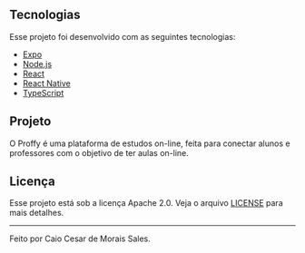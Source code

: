 ## Tecnologias

Esse projeto foi desenvolvido com as seguintes tecnologias:

- [Expo](https://expo.io/)
- [Node.js](https://nodejs.org/en/)
- [React](https://reactjs.org)
- [React Native](https://facebook.github.io/react-native/)
- [TypeScript](https://www.typescriptlang.org/)

## Projeto

O Proffy é uma plataforma de estudos on-line, feita para conectar alunos e professores com o objetivo de ter aulas on-line.

## Licença

Esse projeto está sob a licença Apache 2.0. Veja o arquivo [LICENSE](LICENSE) para mais detalhes.

---

Feito por Caio Cesar de Morais Sales.